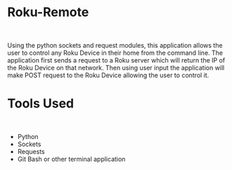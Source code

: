 # Roku-Remote
<br>

Using the python sockets and request modules, this application allows the user to control any Roku Device in their home from the command line. The application first sends a request to a Roku server which will return the IP of the Roku Device on that network. Then using user input the application will make POST request to the Roku Device allowing the user to control it.
<br>

# Tools Used
<br>

- Python
- Sockets 
- Requests
- Git Bash or other terminal application

